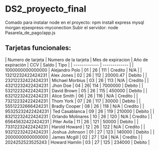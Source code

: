 # DS2_proyecto_final

Comado para instalar node en el proyecto: npm install express mysql morgan ejsexpress-myconection
Subir el servidor: node Pasarela_de_pago/app.js

## Tarjetas funcionales:

| Numero de tarjeta | Numero de la tarjeta | Mes de expiracion | Año de expiración | CCV | Saldo | Tipo |
| ------------- | ------------- |
| 1000000000000000 | Alejandro Polo | 01 | 26 | 111 | Credito  | N/A |
| 13212232422424231 | Alex Jones | 02 | 26 | 112 | 20000.47 | Debito |
| 23212232422424231 | Michael Morbius | 03 | 26 | 113 | N/A | Credito |
| 43212232422424231 | Jhon Doe | 04 | 26| 114 | 7000000 | Debito |
| 53212232422424231 | David Brown | 05 | 26 | 115 | 450000 | Debito |
| 63212232422424231 | Alice Smith | 06 | 26 | 116 | N/A | Credito |
| 73212232422424231 | Thom York | 07 | 26 | 117 | 30000 | Debito |
| 55512232666424231 | Bradly Cooper | 08 | 26 | 118 | N/A | Credito |
| 95325232422424231 | Ted Casablanca | 09 | 26 | 119 | 210000 | Debito |
| 83212232422424231 | Orlando Molinares | 10 | 26 | 120 | N/A | Credito |
| 65645632422424231 | Piter Avila | 11 | 26 | 121 | 50000 | Debito |
| 73312232422424231 | Harold Howard | 12 | 26 | 122 | N/A | Credito |
| 93212232422424231 | Joshua Johnson | 01 | 27 | 123 | 140000 | Debito |
| 2000000000000000 | James Mcgill | 02 | 27 | 124 | N/A | Credito |
| 2024252523525243 | Howard Hamlin | 03 | 27 | 125 | 234000 | Debito |
